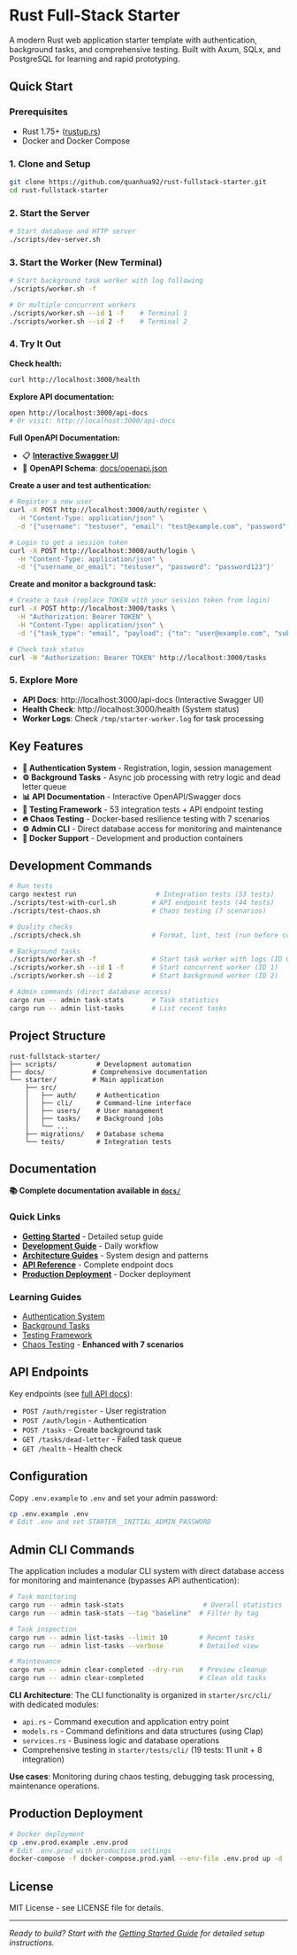 # Rust Full-Stack Starter

A modern Rust web application starter template with authentication, background tasks, and comprehensive testing. Built with Axum, SQLx, and PostgreSQL for learning and rapid prototyping.

## Quick Start

### Prerequisites

- Rust 1.75+ ([rustup.rs](https://rustup.rs/))
- Docker and Docker Compose

### 1. Clone and Setup

```bash
git clone https://github.com/quanhua92/rust-fullstack-starter.git
cd rust-fullstack-starter
```

### 2. Start the Server

```bash
# Start database and HTTP server
./scripts/dev-server.sh
```

### 3. Start the Worker (New Terminal)

```bash
# Start background task worker with log following
./scripts/worker.sh -f

# Or multiple concurrent workers
./scripts/worker.sh --id 1 -f    # Terminal 1
./scripts/worker.sh --id 2 -f    # Terminal 2
```

### 4. Try It Out

**Check health:**
```bash
curl http://localhost:3000/health
```

**Explore API documentation:**
```bash
open http://localhost:3000/api-docs
# Or visit: http://localhost:3000/api-docs
```

**Full OpenAPI Documentation:**
- 📋 **[Interactive Swagger UI](https://petstore.swagger.io/?url=https://raw.githubusercontent.com/quanhua92/rust-fullstack-starter/refs/heads/main/docs/openapi.json)**
- 📄 **OpenAPI Schema**: [docs/openapi.json](docs/openapi.json)

**Create a user and test authentication:**
```bash
# Register a new user
curl -X POST http://localhost:3000/auth/register \
  -H "Content-Type: application/json" \
  -d '{"username": "testuser", "email": "test@example.com", "password": "password123"}'

# Login to get a session token
curl -X POST http://localhost:3000/auth/login \
  -H "Content-Type: application/json" \
  -d '{"username_or_email": "testuser", "password": "password123"}'
```

**Create and monitor a background task:**
```bash
# Create a task (replace TOKEN with your session token from login)
curl -X POST http://localhost:3000/tasks \
  -H "Authorization: Bearer TOKEN" \
  -H "Content-Type: application/json" \
  -d '{"task_type": "email", "payload": {"to": "user@example.com", "subject": "Hello", "body": "Test email"}}'

# Check task status
curl -H "Authorization: Bearer TOKEN" http://localhost:3000/tasks
```

### 5. Explore More

- **API Docs**: http://localhost:3000/api-docs (Interactive Swagger UI)
- **Health Check**: http://localhost:3000/health (System status)
- **Worker Logs**: Check `/tmp/starter-worker.log` for task processing

## Key Features

- **🔐 Authentication System** - Registration, login, session management
- **⚙️ Background Tasks** - Async job processing with retry logic and dead letter queue
- **📊 API Documentation** - Interactive OpenAPI/Swagger docs
- **🧪 Testing Framework** - 53 integration tests + API endpoint testing
- **🔥 Chaos Testing** - Docker-based resilience testing with 7 scenarios
- **⚙️ Admin CLI** - Direct database access for monitoring and maintenance
- **🐳 Docker Support** - Development and production containers

## Development Commands

```bash
# Run tests
cargo nextest run                    # Integration tests (53 tests)
./scripts/test-with-curl.sh         # API endpoint tests (44 tests)
./scripts/test-chaos.sh             # Chaos testing (7 scenarios)

# Quality checks
./scripts/check.sh                  # Format, lint, test (run before commits)

# Background tasks
./scripts/worker.sh -f              # Start task worker with logs (ID 0)
./scripts/worker.sh --id 1 -f       # Start concurrent worker (ID 1)
./scripts/worker.sh --id 2          # Start background worker (ID 2)

# Admin commands (direct database access)
cargo run -- admin task-stats       # Task statistics
cargo run -- admin list-tasks       # List recent tasks
```

## Project Structure

```
rust-fullstack-starter/
├── scripts/          # Development automation
├── docs/            # Comprehensive documentation
└── starter/         # Main application
    ├── src/
    │   ├── auth/     # Authentication
    │   ├── cli/      # Command-line interface
    │   ├── users/    # User management
    │   ├── tasks/    # Background jobs
    │   └── ...
    ├── migrations/   # Database schema
    └── tests/        # Integration tests
```

## Documentation

**📚 Complete documentation available in [`docs/`](docs/)**

### Quick Links
- **[Getting Started](docs/getting-started.md)** - Detailed setup guide
- **[Development Guide](docs/development.md)** - Daily workflow
- **[Architecture Guides](docs/guides/)** - System design and patterns
- **[API Reference](docs/api-reference.md)** - Complete endpoint docs
- **[Production Deployment](docs/production-deployment.md)** - Docker deployment

### Learning Guides
- [Authentication System](docs/guides/02-authentication.md)
- [Background Tasks](docs/guides/04-background-tasks.md)
- [Testing Framework](docs/guides/08-testing.md)
- [Chaos Testing](docs/guides/09-chaos-testing.md) - **Enhanced with 7 scenarios**

## API Endpoints

Key endpoints (see [full API docs](http://localhost:3000/api-docs)):

- `POST /auth/register` - User registration
- `POST /auth/login` - Authentication
- `POST /tasks` - Create background task
- `GET /tasks/dead-letter` - Failed task queue
- `GET /health` - Health check

## Configuration

Copy `.env.example` to `.env` and set your admin password:

```bash
cp .env.example .env
# Edit .env and set STARTER__INITIAL_ADMIN_PASSWORD
```

## Admin CLI Commands

The application includes a modular CLI system with direct database access for monitoring and maintenance (bypasses API authentication):

```bash
# Task monitoring
cargo run -- admin task-stats                    # Overall statistics
cargo run -- admin task-stats --tag "baseline"  # Filter by tag

# Task inspection
cargo run -- admin list-tasks --limit 10        # Recent tasks
cargo run -- admin list-tasks --verbose         # Detailed view

# Maintenance
cargo run -- admin clear-completed --dry-run    # Preview cleanup
cargo run -- admin clear-completed              # Clean old tasks
```

**CLI Architecture**: The CLI functionality is organized in `starter/src/cli/` with dedicated modules:
- `api.rs` - Command execution and application entry point
- `models.rs` - Command definitions and data structures (using Clap)
- `services.rs` - Business logic and database operations
- Comprehensive testing in `starter/tests/cli/` (19 tests: 11 unit + 8 integration)

**Use cases**: Monitoring during chaos testing, debugging task processing, maintenance operations.

## Production Deployment

```bash
# Docker deployment
cp .env.prod.example .env.prod
# Edit .env.prod with production settings
docker-compose -f docker-compose.prod.yaml --env-file .env.prod up -d
```

## License

MIT License - see LICENSE file for details.

---

*Ready to build? Start with the [Getting Started Guide](docs/getting-started.md) for detailed setup instructions.*